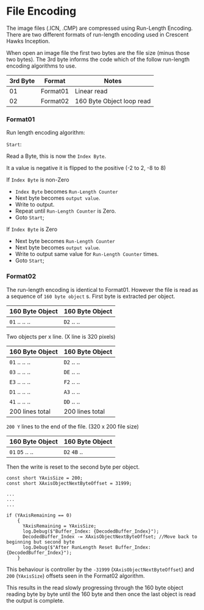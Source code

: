 # File Encoding

The image files (.ICN, .CMP) are compressed using Run-Length Encoding.
There are two different formats of run-length encoding used in Crescent Hawks Inception.

When open an image file the first two bytes are the file size (minus those two bytes).
The 3rd byte informs the code which of the follow run-length encoding algorithms to use.

|3rd Byte|Format|Notes|
|----|----|----|
|01|Format01|Linear read|
|02|Format02|160 Byte Object loop read|


### Format01
Run length encoding algorithm:

`Start`:

Read a Byte, this is now the `Index Byte`.

It a value is negative it is flipped to the positive
(-2 to 2, -8 to 8)

If `Index Byte` is non-Zero
  - `Index Byte` becomes `Run-Length Counter`
  - Next byte becomes `output value`.
  - Write to output.
  - Repeat until `Run-Length Counter` is Zero.
  - Goto `Start`;

If `Index Byte` is Zero
  - Next byte becomes `Run-Length Counter`
  - Next byte becomes `output value`.
  - Write to output same value for `Run-Length Counter` times.
  - Goto `Start`;

### Format02
The run-length encoding is identical to Format01.
However the file is read as a sequence of `160 byte object` s.
First byte is extracted per object.

|160 Byte Object|160 Byte Object|
|----|----|
|`01` .. .. .. | `D2` .. ..|

Two objects per x line. (X line is 320 pixels)

|160 Byte Object|160 Byte Object|
|----|----|
|`01` .. .. .. | `D2` .. ..|
|`03` .. .. .. | `DE` .. ..|
|`E3` .. .. .. | `F2` .. ..|
|`D1` .. .. .. | `A3` .. ..|
|`41` .. .. .. | `DD` .. ..|
| 200 lines total | 200 lines total |

`200 Y` lines to the end of the file.  (320 x 200 file size)

|160 Byte Object|160 Byte Object|
|----|----|
|`01` `D5` .. .. | `D2` `4B` ..|

Then the write is reset to the second byte per object.

```
const short YAxisSize = 200;
const short XAxisObjectNextByteOffset = 31999;

...
...
...

if (YAxisRemaining == 0)
    {
      YAxisRemaining = YAxisSize;
      log.Debug($"Buffer_Index: {DecodedBuffer_Index}");
      DecodedBuffer_Index -= XAxisObjectNextByteOffset; //Move back to beginning but second byte
      log.Debug($"After RunLength Reset Buffer_Index: {DecodedBuffer_Index}");
    }
```

This behaviour is controller by the `-31999` (`XAxisObjectNextByteOffset`) and `200` (`YAxisSize`) offsets seen in the Format02 algorithm.

This results in the read slowly progressing through the 160 byte object reading byte by byte until the 160 byte and then once the last object is read the output is complete.

